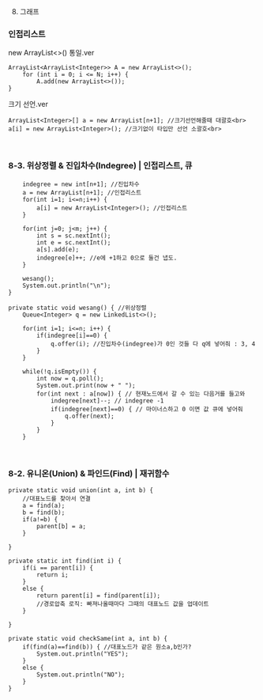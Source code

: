 8. 그래프

### 인접리스트 

new ArrayList<>() 통일.ver

	ArrayList<ArrayList<Integer>> A = new ArrayList<>();
        for (int i = 0; i <= N; i++) {
            A.add(new ArrayList<>());
	}

크기 선언.ver

	ArrayList<Integer>[] a = new ArrayList[n+1]; //크기선언해줄때 대괄호<br>
	a[i] = new ArrayList<Integer>(); //크기없이 타입만 선언 소괄호<br>
     	

<br>

### 8-3. 위상정렬 & 진입차수(Indegree) | 인접리스트, 큐 


		indegree = new int[n+1]; //진입차수
		a = new ArrayList[n+1]; //인접리스트
		for(int i=1; i<=n;i++) {
			a[i] = new ArrayList<Integer>(); //인접리스트
		}
		
		for(int j=0; j<m; j++) {
			int s = sc.nextInt();
			int e = sc.nextInt();
			a[s].add(e);
			indegree[e]++; //e에 +1하고 0으로 둘건 냅도.
		}

		wesang();
		System.out.println("\n");
	}
	
	private static void wesang() { //위상정렬
		Queue<Integer> q = new LinkedList<>();

		for(int i=1; i<=n; i++) {
			if(indegree[i]==0) {
				q.offer(i); //진입차수(indegree)가 0인 것들 다 q에 넣어줘 : 3, 4
			}
		}
		
		while(!q.isEmpty()) {
			int now = q.poll();
			System.out.print(now + " ");
			for(int next : a[now]) { // 현재노드에서 갈 수 있는 다음거를 들고와
				indegree[next]--; // indegree -1
				if(indegree[next]==0) { // 마이너스하고 0 이면 값 큐에 넣어줘
					q.offer(next);
				}
			}
		}



<br>

### 8-2. 유니온(Union) & 파인드(Find) | 재귀함수

	private static void union(int a, int b) {
		//대표노드를 찾아서 연결
		a = find(a);
		b = find(b);
		if(a!=b) {
			parent[b] = a; 
		}
		
	}
	
	private static int find(int i) {
		if(i == parent[i]) {
			return i;
		}
		else {
			return parent[i] = find(parent[i]);
			//경로압축 로직: 빠져나올때마다 그때의 대표노드 값을 업데이트
		}
		
	}

	private static void checkSame(int a, int b) {
		if(find(a)==find(b)) { //대표노드가 같은 원소a,b인가?
			System.out.println("YES");
		}
		else {
			System.out.println("NO");
		}
	}

